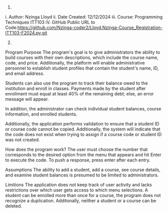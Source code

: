 1.

i. 	Author: Nzinga Lloyd
ii. 	Date Created: 12/12/2024
iii.	Course: Programming Techniques ITT103
iV. 	GitHub Public URL to Code:https://github.com/Nzinga-coder2/Lloyd.Nzinga-Course_Registration-ITT103-F2024.py.git

2. 
Program Purpose
The program's goal is to give administrators the ability to build courses with their own descriptions, which include the course name, code, and price. Additionally, the platform will enable administrative personnel to establish student profiles that contain the student's name, ID, and email address. 

Students can also use the program to track their balance owed to the institution and enroll in classes. Payments made by the student after enrollment must equal at least 40% of the remaining debt; else, an error message will appear.

In addition, the administrator can check individual student balances, course information, and enrolled students. 

Additionally, the application performs validation to ensure that a student ID or courae code cannot be copied. Additionally, the system will indicate that the code does not exist when trying to assign if a course code or student ID was not created. 

How does the program work?
The user must choose the number that corresponds to the desired option from the menu that appears and hit Enter to execute the code. To push a response, press enter after each entry. 

Assumptions
The ability to add a student, add a course, see course details, and examine student balances is presumed to be limited to administrators. 

Limitions
The application does not keep track of user activity and lacks restrictions over which user gets access to which menu selections. A student can be enrolled more than once for a course, the program does not recognize a duplication. Additonally, neither a student or a course can be deleted.  
